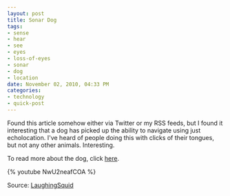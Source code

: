 ```yaml
--- 
layout: post
title: Sonar Dog
tags: 
- sense
- hear
- see
- eyes
- loss-of-eyes
- sonar
- dog
- location
date: November 02, 2010, 04:33 PM
categories: 
- technology
- quick-post
---
```

Found this article somehow either via Twitter or my RSS feeds, but I found it interesting that a dog has picked up the ability to navigate using just echolocation. I've heard of people doing this with clicks of their tongues, but not any other animals. Interesting.

To read more about the dog, click [here](http://laughingsquid.com/dog-born-with-no-eyes-gets-around-using-echolocation/).

{% youtube NwU2neafCOA %}

Source: [LaughingSquid](http://laughingsquid.com/dog-born-with-no-eyes-gets-around-using-echolocation/)
